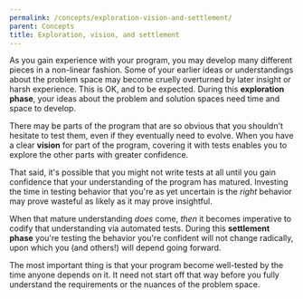 ```yaml
---
permalink: /concepts/exploration-vision-and-settlement/
parent: Concepts
title: Exploration, vision, and settlement
---
```

As you gain experience with your program, you may develop many different
pieces in a non-linear fashion. Some of your earlier ideas or understandings
about the problem space may become cruelly overturned by later insight or
harsh experience. This is OK, and to be expected. During this **exploration
phase**, your ideas about the problem and solution spaces need time and space
to develop.

There may be parts of the program that are so obvious that you shouldn't
hesitate to test them, even if they eventually need to evolve. When you have
a clear **vision** for part of the program, covering it with tests enables
you to explore the other parts with greater confidence.

That said, it's possible that you might not write tests at all until you gain
confidence that your understanding of the program has matured. Investing the
time in testing behavior that you're as yet uncertain is the _right_ behavior
may prove wasteful as likely as it may prove insightful.

When that mature understanding _does_ come, _then_ it becomes imperative to
codify that understanding via automated tests. During this **settlement
phase** you're testing the behavior you're confident will not change
radically, upon which you (and others!) will depend going forward.

The most important thing is that your program become well-tested by the time
anyone depends on it. It need not start off that way before you fully
understand the requirements or the nuances of the problem space.
